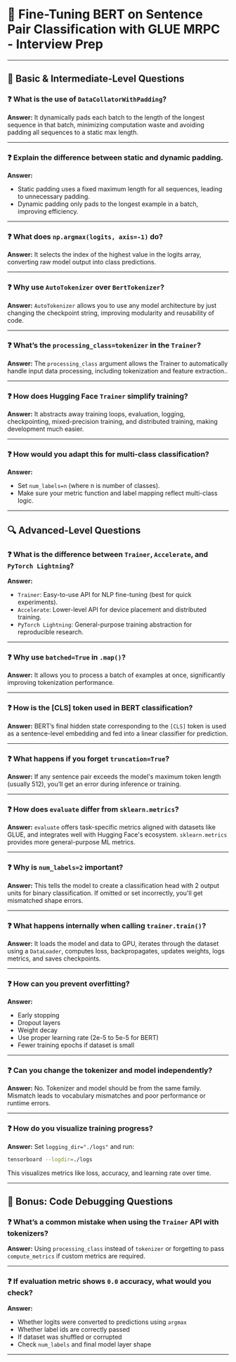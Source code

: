 # 🧠 Fine-Tuning BERT on Sentence Pair Classification with GLUE MRPC - Interview Prep

---

## 📌 Basic & Intermediate-Level Questions

### ❓ What is the use of `DataCollatorWithPadding`?

**Answer:** It dynamically pads each batch to the length of the longest sequence in that batch, minimizing computation waste and avoiding padding all sequences to a static max length.

---

### ❓ Explain the difference between static and dynamic padding.

**Answer:**

* Static padding uses a fixed maximum length for all sequences, leading to unnecessary padding.
* Dynamic padding only pads to the longest example in a batch, improving efficiency.

---

### ❓ What does `np.argmax(logits, axis=-1)` do?

**Answer:** It selects the index of the highest value in the logits array, converting raw model output into class predictions.

---

### ❓ Why use `AutoTokenizer` over `BertTokenizer`?

**Answer:** `AutoTokenizer` allows you to use any model architecture by just changing the checkpoint string, improving modularity and reusability of code.

---

### ❓ What’s the `processing_class=tokenizer` in the `Trainer`?

**Answer:** The `processing_class` argument allows the Trainer to automatically handle input data processing, including tokenization and feature extraction..

---

### ❓ How does Hugging Face `Trainer` simplify training?

**Answer:** It abstracts away training loops, evaluation, logging, checkpointing, mixed-precision training, and distributed training, making development much easier.

---

### ❓ How would you adapt this for multi-class classification?

**Answer:**

* Set `num_labels=n` (where n is number of classes).
* Make sure your metric function and label mapping reflect multi-class logic.

---

## 🔍 Advanced-Level Questions

### ❓ What is the difference between `Trainer`, `Accelerate`, and `PyTorch Lightning`?

**Answer:**

* `Trainer`: Easy-to-use API for NLP fine-tuning (best for quick experiments).
* `Accelerate`: Lower-level API for device placement and distributed training.
* `PyTorch Lightning`: General-purpose training abstraction for reproducible research.

---

### ❓ Why use `batched=True` in `.map()`?

**Answer:** It allows you to process a batch of examples at once, significantly improving tokenization performance.

---

### ❓ How is the \[CLS] token used in BERT classification?

**Answer:** BERT’s final hidden state corresponding to the `[CLS]` token is used as a sentence-level embedding and fed into a linear classifier for prediction.

---

### ❓ What happens if you forget `truncation=True`?

**Answer:** If any sentence pair exceeds the model's maximum token length (usually 512), you’ll get an error during inference or training.

---

### ❓ How does `evaluate` differ from `sklearn.metrics`?

**Answer:** `evaluate` offers task-specific metrics aligned with datasets like GLUE, and integrates well with Hugging Face's ecosystem. `sklearn.metrics` provides more general-purpose ML metrics.

---

### ❓ Why is `num_labels=2` important?

**Answer:** This tells the model to create a classification head with 2 output units for binary classification. If omitted or set incorrectly, you'll get mismatched shape errors.

---

### ❓ What happens internally when calling `trainer.train()`?

**Answer:** It loads the model and data to GPU, iterates through the dataset using a `DataLoader`, computes loss, backpropagates, updates weights, logs metrics, and saves checkpoints.

---

### ❓ How can you prevent overfitting?

**Answer:**

* Early stopping
* Dropout layers
* Weight decay
* Use proper learning rate (2e-5 to 5e-5 for BERT)
* Fewer training epochs if dataset is small

---

### ❓ Can you change the tokenizer and model independently?

**Answer:** No. Tokenizer and model should be from the same family. Mismatch leads to vocabulary mismatches and poor performance or runtime errors.

---

### ❓ How do you visualize training progress?

**Answer:**
Set `logging_dir="./logs"` and run:

```bash
tensorboard --logdir=./logs
```

This visualizes metrics like loss, accuracy, and learning rate over time.

---

## 📌 Bonus: Code Debugging Questions

### ❓ What’s a common mistake when using the `Trainer` API with tokenizers?

**Answer:** Using `processing_class` instead of `tokenizer` or forgetting to pass `compute_metrics` if custom metrics are required.

---

### ❓ If evaluation metric shows `0.0` accuracy, what would you check?

**Answer:**

* Whether logits were converted to predictions using `argmax`
* Whether label ids are correctly passed
* If dataset was shuffled or corrupted
* Check `num_labels` and final model layer shape

---
